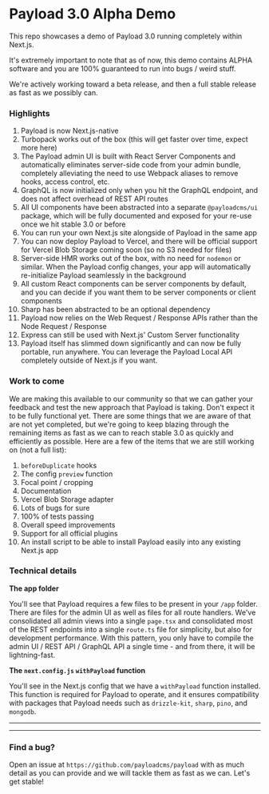 # Payload 3.0 Alpha Demo

This repo showcases a demo of Payload 3.0 running completely within Next.js.

It's extremely important to note that as of now, this demo contains ALPHA software and you are 100% guaranteed to run into bugs / weird stuff.

We're actively working toward a beta release, and then a full stable release as fast as we possibly can.

### Highlights

1. Payload is now Next.js-native
2. Turbopack works out of the box (this will get faster over time, expect more here)
3. The Payload admin UI is built with React Server Components and automatically eliminates server-side code from your admin bundle, completely alleviating the need to use Webpack aliases to remove hooks, access control, etc.
4. GraphQL is now initialized only when you hit the GraphQL endpoint, and does not affect overhead of REST API routes
5. All UI components have been abstracted into a separate `@payloadcms/ui` package, which will be fully documented and exposed for your re-use once we hit stable 3.0 or before
6. You can run your own Next.js site alongside of Payload in the same app
7. You can now deploy Payload to Vercel, and there will be official support for Vercel Blob Storage coming soon (so no S3 needed for files)
8. Server-side HMR works out of the box, with no need for `nodemon` or similar. When the Payload config changes, your app will automatically re-initialize Payload seamlessly in the background
9. All custom React components can be server components by default, and you can decide if you want them to be server components or client components
10. Sharp has been abstracted to be an optional dependency
11. Payload now relies on the Web Request / Response APIs rather than the Node Request / Response
12. Express can still be used with Next.js' Custom Server functionality
13. Payload itself has slimmed down significantly and can now be fully portable, run anywhere. You can leverage the Payload Local API completely outside of Next.js if you want.

### Work to come

We are making this available to our community so that we can gather your feedback and test the new approach that Payload is taking. Don't expect it to be fully functional yet. There are some things that we are aware of that are not yet completed, but we're going to keep blazing through the remaining items as fast as we can to reach stable 3.0 as quickly and efficiently as possible. Here are a few of the items that we are still working on (not a full list):

1. `beforeDuplicate` hooks
2. The config `preview` function
3. Focal point / cropping
4. Documentation
5. Vercel Blob Storage adapter
6. Lots of bugs for sure
7. 100% of tests passing
8. Overall speed improvements
9. Support for all official plugins
10. An install script to be able to install Payload easily into any existing Next.js app

### Technical details

**The app folder**

You'll see that Payload requires a few files to be present in your `/app` folder. There are files for the admin UI as well as files for all route handlers. We've consolidated all admin views into a single `page.tsx` and consolidated most of the REST endpoints into a single `route.ts` file for simplicity, but also for development performance. With this pattern, you only have to compile the admin UI / REST API / GraphQL API a single time - and from there, it will be lightning-fast.

**The `next.config.js` `withPayload` function**

You'll see in the Next.js config that we have a `withPayload` function installed. This function is required for Payload to operate, and it ensures compatibility with packages that Payload needs such as `drizzle-kit`, `sharp`, `pino`, and `mongodb`.

---

---

### Find a bug?

Open an issue at `https://github.com/payloadcms/payload` with as much detail as you can provide and we will tackle them as fast as we can. Let's get stable!
